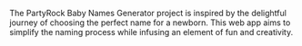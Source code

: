 The PartyRock Baby Names Generator project is inspired by the delightful journey of choosing the perfect name for a newborn. This web app aims to simplify the naming process while infusing an element of fun and creativity.
